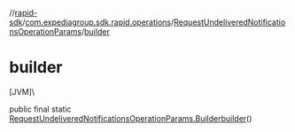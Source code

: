 //[rapid-sdk](../../../index.md)/[com.expediagroup.sdk.rapid.operations](../index.md)/[RequestUndeliveredNotificationsOperationParams](index.md)/[builder](builder.md)

# builder

[JVM]\

public final static [RequestUndeliveredNotificationsOperationParams.Builder](-builder/index.md)[builder](builder.md)()
